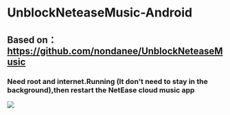 # UnblockNeteaseMusic-Android
## Based on：https://github.com/nondanee/UnblockNeteaseMusic
### Need root and internet.Running (It don't need to stay in the background),then restart the NetEase cloud music app
![](https://github.com/Flysky12138/UnblockNeteaseMusic-Android/raw/master/%E5%9B%BE%E7%89%87/running.png)
